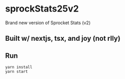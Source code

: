 # sprockStats25v2
Brand new version of Sprocket Stats (v2)

## Built w/ nextjs, tsx, and joy (not rlly)

## Run
```shell
yarn install
yarn start
```
